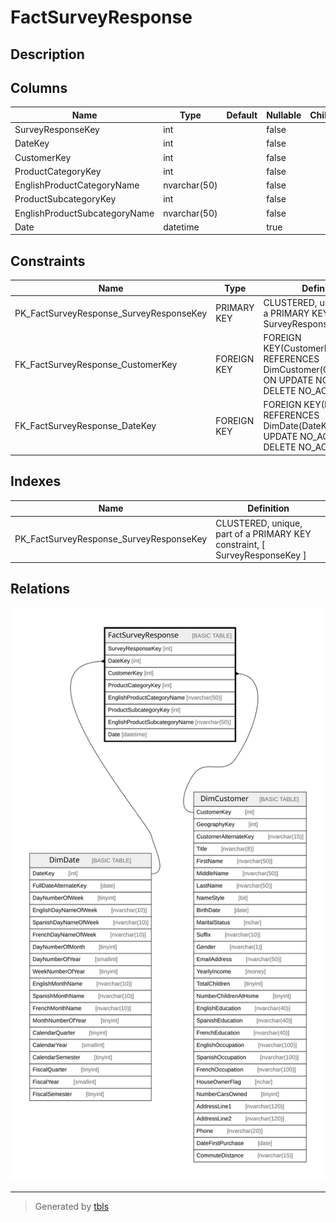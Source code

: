 # FactSurveyResponse

## Description

## Columns

| Name | Type | Default | Nullable | Children | Parents | Comment |
| ---- | ---- | ------- | -------- | -------- | ------- | ------- |
| SurveyResponseKey | int |  | false |  |  |  |
| DateKey | int |  | false |  | [DimDate](DimDate.md) |  |
| CustomerKey | int |  | false |  | [DimCustomer](DimCustomer.md) |  |
| ProductCategoryKey | int |  | false |  |  |  |
| EnglishProductCategoryName | nvarchar(50) |  | false |  |  |  |
| ProductSubcategoryKey | int |  | false |  |  |  |
| EnglishProductSubcategoryName | nvarchar(50) |  | false |  |  |  |
| Date | datetime |  | true |  |  |  |

## Constraints

| Name | Type | Definition |
| ---- | ---- | ---------- |
| PK_FactSurveyResponse_SurveyResponseKey | PRIMARY KEY | CLUSTERED, unique, part of a PRIMARY KEY constraint, [ SurveyResponseKey ] |
| FK_FactSurveyResponse_CustomerKey | FOREIGN KEY | FOREIGN KEY(CustomerKey) REFERENCES DimCustomer(CustomerKey) ON UPDATE NO_ACTION ON DELETE NO_ACTION |
| FK_FactSurveyResponse_DateKey | FOREIGN KEY | FOREIGN KEY(DateKey) REFERENCES DimDate(DateKey) ON UPDATE NO_ACTION ON DELETE NO_ACTION |

## Indexes

| Name | Definition |
| ---- | ---------- |
| PK_FactSurveyResponse_SurveyResponseKey | CLUSTERED, unique, part of a PRIMARY KEY constraint, [ SurveyResponseKey ] |

## Relations

![er](FactSurveyResponse.svg)

---

> Generated by [tbls](https://github.com/k1LoW/tbls)
